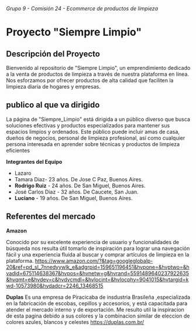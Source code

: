 *Grupo 9 - Comisión 24 - Ecommerce de productos de limpieza*

# Proyecto "Siempre Limpio"


## Descripción del Proyecto

Bienvenido al repositorio de "Siempre Limpio", un emprendimiento dedicado a la venta de productos de limpieza a través de nuestra plataforma en línea. Nos esforzamos por ofrecer productos de alta calidad que faciliten la limpieza diaria de hogares y empresas.

## publico al que va dirigido
La página de "Siempre_Limpio" está dirigida a un público diverso que busca soluciones efectivas y productos especializados para mantener sus espacios limpios y ordenados. Este público puede incluir amas de casa, dueños de negocios, personal de limpieza profesional, así como cualquier persona interesada en aprender sobre técnicas y productos de limpieza eficientes


**Integrantes del Equipo**

   * Lazaro
   * Tamara Diaz- 23 años. De Jose C Paz, Buenos Aires.
   * **Rodrigo Ruiz** - 24 años. De San Miguel, Buenos Aires.
   * José Carlos Diaz -  32 años. De Caucete, San Juan.
   * **Luciano** - 19 años. De San Miguel, Buenos Aires.


## Referentes del mercado

**Amazon**

 Conocido por su excelente experiencia de usuario y funcionalidades de búsqueda nos resulta útil tomarlo de inspiración para lograr una navegación fácil y una experiencia fluida al buscar y comprar artículos de limpieza en la plataforma.
 https://www.amazon.com/?&tag=googleglobalp-20&ref=pd_sl_7nnedyywlk_e&adgrpid=159651196451&hvpone=&hvptwo=&hvadid=675114638367&hvpos=&hvnetw=g&hvrand=5591489640237922635&hvqmt=e&hvdev=c&hvdvcmdl=&hvlocint=&hvlocphy=9041015&hvtargid=kwd-10573980&hydadcr=2246_13468515
 
 **Duplas**
 Es una empresa de Piracicaba de insdustria Brasileña ,especializada en la fabricación de escobas, cepillos y accesorios, y está capacitada para atender el mercado interno y de exportación.
 Me resulto util la inspiracion de esta pagina debido a sus colores y la
 combinacion similar de eleccion de colores azules, blancos y celestes 
 https://duplas.com.br/


 



